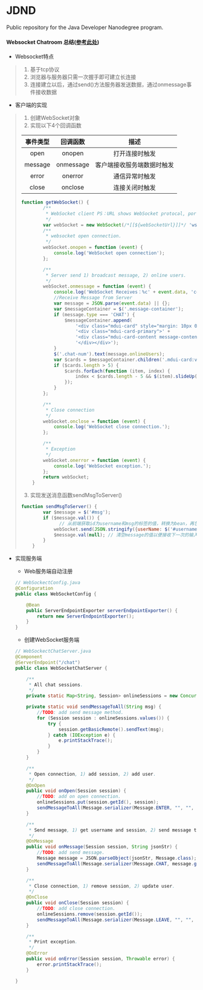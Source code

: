 # JDND
Public repository for the Java Developer Nanodegree program.

#### Websocket Chatroom 总结([参考此处](https://www.jianshu.com/p/55cfc9fcb69e))

- Websocket特点

> 1. 基于tcp协议
> 2. 浏览器与服务器只需一次握手即可建立长连接
> 3. 连接建立以后，通过send()方法服务器发送数据，通过onmessage事件接收数据

- 客户端的实现

> 1. 创建WebSocket对象
> 2. 实现以下4个回调函数
>
> | 事件类型 | 回调函数  |            描述            |
> | :------: | :-------: | :------------------------: |
> |   open   |  onopen   |       打开连接时触发       |
> | message  | onmessage | 客户端接收服务端数据时触发 |
> |  error   |  onerror  |       通信异常时触发       |
> |  close   |  onclose  |       连接关闭时触发       |
>
> ```javascript
> function getWebSocket() {
>         /**
>          * WebSocket client PS：URL shows WebSocket protocal, port number, and then end point.
>          */
>         var webSocket = new WebSocket(/*[[${webSocketUrl}]]*/ 'ws://localhost:8080/chat');
>         /**
>          * websocket open connection.
>          */
>         webSocket.onopen = function (event) {
>             console.log('WebSocket open connection');
>         };
> 
>         /**
>          * Server send 1) broadcast message, 2) online users.
>          */
>         webSocket.onmessage = function (event) {
>             console.log('WebSocket Receives：%c' + event.data, 'color:green');
>             //Receive Message from Server
>             var message = JSON.parse(event.data) || {};
>             var $messageContainer = $('.message-container');
>             if (message.type === 'CHAT') {
>                 $messageContainer.append(
>                     '<div class="mdui-card" style="margin: 10px 0;">' +
>                     '<div class="mdui-card-primary">' +
>                     '<div class="mdui-card-content message-content">' + message.userName + "：" + message.content + '</div>' +
>                     '</div></div>');
>             }
>             $('.chat-num').text(message.onlineUsers);
>             var $cards = $messageContainer.children('.mdui-card:visible').toArray();
>             if ($cards.length > 5) {
>                 $cards.forEach(function (item, index) {
>                     index < $cards.length - 5 && $(item).slideUp('fast');
>                 });
>             }
>         };
> 
>         /**
>          * Close connection
>          */
>         webSocket.onclose = function (event) {
>             console.log('WebSocket close connection.');
>         };
> 
>         /**
>          * Exception
>          */
>         webSocket.onerror = function (event) {
>             console.log('WebSocket exception.');
>         };
>         return webSocket;
>     }
> ```
>
> 3. 实现发送消息函数sendMsgToServer()
>
> ```javascript
> function sendMsgToServer() {
>         var $message = $('#msg');
>         if ($message.val()) {
>           	// 从前端获取id为username和msg的标签的值，转换为bean，再包装成json转换为string，通过send函数传给服务器。
>             webSocket.send(JSON.stringify({userName: $('#username').text(), content: $message.val()}));
>             $message.val(null); // 清空message的值以便接收下一次的输入
>         }
>     }
> ```

- 实现服务端

  - Web服务端自动注册

  ```java
  // WebSockectConfig.java
  @Configuration
  public class WebSocketConfig {
  
      @Bean
      public ServerEndpointExporter serverEndpointExporter() {
          return new ServerEndpointExporter();
      }
  }
  ```

  - 创建WebSocket服务端

  ```java
  // WebSockectChatServer.java
  @Component
  @ServerEndpoint("/chat")
  public class WebSocketChatServer {
  
      /**
       * All chat sessions.
       */
      private static Map<String, Session> onlineSessions = new ConcurrentHashMap<>();
  
      private static void sendMessageToAll(String msg) {
          //TODO: add send message method.
          for (Session session : onlineSessions.values()) {
              try {
                  session.getBasicRemote().sendText(msg);
              } catch (IOException e) {
                  e.printStackTrace();
              }
          }
      }
  
      /**
       * Open connection, 1) add session, 2) add user.
       */
      @OnOpen
      public void onOpen(Session session) {
          //TODO: add on open connection.
          onlineSessions.put(session.getId(), session);
          sendMessageToAll(Message.serializer(Message.ENTER, "", "", onlineSessions.size()));
      }
  
      /**
       * Send message, 1) get username and session, 2) send message to all.
       */
      @OnMessage
      public void onMessage(Session session, String jsonStr) {
          //TODO: add send message.
          Message message = JSON.parseObject(jsonStr, Message.class);
          sendMessageToAll(Message.serializer(Message.CHAT, message.getUserName(), message.getContent(), onlineSessions.size()));
      }
  
      /**
       * Close connection, 1) remove session, 2) update user.
       */
      @OnClose
      public void onClose(Session session) {
          //TODO: add close connection.
          onlineSessions.remove(session.getId());
          sendMessageToAll(Message.serializer(Message.LEAVE, "", "", onlineSessions.size()));
      }
  
      /**
       * Print exception.
       */
      @OnError
      public void onError(Session session, Throwable error) {
          error.printStackTrace();
      }
  
  }
  ```

  

